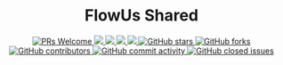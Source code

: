 <div align="center">
  <h1>FlowUs Shared</h1>
  <a href="http://makeapullrequest.com">
    <img src="https://img.shields.io/badge/PRs-welcome-brightgreen.svg?style=flat-square" alt="PRs Welcome">
  </a>
  <a href="https://www.npmjs.com/package/@flowusx/flowus-shared">
    <img src="https://img.shields.io/node/v/@flowusx/flowus-shared.svg?style=flat-square">
  </a>
  <a href="https://www.npmjs.com/package/@flowusx/flowus-shared">
    <img src="https://img.shields.io/npm/v/@flowusx/flowus-shared.svg?style=flat-square">
  </a>
  <a href="https://www.npmjs.com/package/@flowusx/flowus-shared">
    <img src="https://img.shields.io/npm/l/@flowusx/flowus-shared.svg?style=flat-square">
  </a>
  <a href="https://www.npmjs.com/package/@flowusx/flowus-shared">
    <img src="https://img.shields.io/npm/dt/@flowusx/flowus-shared.svg?style=flat-square">
  </a>
  <a href="https://github.com/FlowUsX/flowus-x">
    <img src="https://img.shields.io/github/stars/FlowUsX/flowus-x" alt="GitHub stars">
  </a>
  <a href="https://github.com/FlowUsX/flowus-x">
    <img src="https://img.shields.io/github/forks/FlowUsX/flowus-x" alt="GitHub forks">
  </a>
  <a href="https://github.com/FlowUsX/flowus-x">
    <img src="https://img.shields.io/github/contributors/FlowUsX/flowus-x" alt="GitHub contributors">
  </a>
  <a href="https://github.com/FlowUsX/flowus-x">
    <img src="https://img.shields.io/github/commit-activity/w/FlowUsX/flowus-x" alt="GitHub commit activity">
  </a>
  <a href="https://github.com/FlowUsX/flowus-x">
    <img src="https://img.shields.io/github/issues-closed/FlowUsX/flowus-x" alt="GitHub closed issues">
  </a>
</div>
